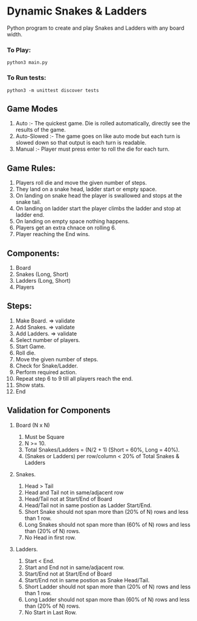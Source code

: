 # Dynamic Snakes & Ladders
Python program to create and play Snakes and Ladders with any board width.


### To Play:
````
python3 main.py
```````
### To Run tests: 
````
python3 -m unittest discover tests
````

## Game Modes
1. Auto :- The quickest game. Die is rolled automatically, directly see the results of the game.
2. Auto-Slowed :- The game goes on like auto mode but each turn is slowed down so that output is each turn is readable.
3. Manual :- Player must press enter to roll the die for each turn. 

## Game Rules:
1. Players roll die and move the given number of steps.
2. They land on a snake head, ladder start or empty space.
3. On landing on snake head the player is swallowed and stops at the snake tail.
4. On landing on ladder start the player climbs the ladder and stop at ladder end.
5. On landing on empty space nothing happens.
6. Players get an extra chnace on rolling 6.
7. Player reaching the End wins.

## Components:
1. Board
2. Snakes (Long, Short)
3. Ladders (Long, Short)
4. Players

## Steps:
1. Make Board. => validate
2. Add Snakes. => validate
3. Add Ladders. => validate
4. Select number of players.
5. Start Game.
6. Roll die.
7. Move the given number of steps.
8. Check for Snake/Ladder.
9. Perform required action.
10. Repeat step 6 to 9 till all players reach the end.
11. Show stats.
12. End

## Validation for Components
1. Board (N x N)
    1. Must be Square
    2. N >= 10.
    3. Total Snakes/Ladders = (N/2 + 1) (Short = 60%, Long = 40%).
    4. (Snakes or Ladders) per row/column < 20% of Total Snakes & Ladders

2. Snakes.
    1. Head > Tail
    2. Head and Tail not in same/adjacent row
    3. Head/Tail not at Start/End of Board
    4. Head/Tail not in same postion as Ladder Start/End.
    5. Short Snake should not span more than (20% of N) rows and less than 1 row.
    6. Long Snakes should not span more than (60% of N) rows and less than (20% of N) rows.
    7. No Head in first row.

3. Ladders.  
    1. Start < End.
    2. Start and End not in same/adjacent row.
    3. Start/End not at Start/End of Board
    4. Start/End not in same postion as Snake Head/Tail.
    5. Short Ladder should not span more than (20% of N) rows and less than 1 row.
    6. Long Ladder should not span more than (60% of N) rows and less than (20% of N) rows.
    7. No Start in Last Row.
    